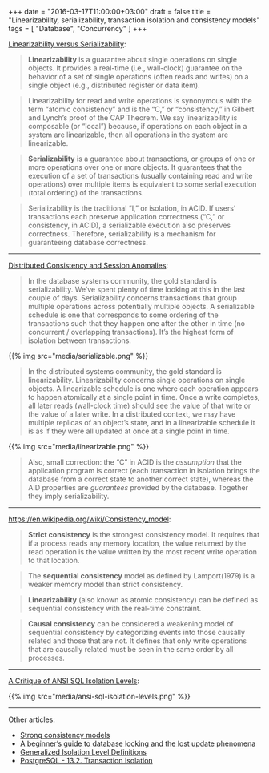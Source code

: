 +++
date = "2016-03-17T11:00:00+03:00"
draft = false
title = "Linearizability, serializability, transaction isolation and consistency models"
tags = [ "Database", "Concurrency" ]
+++

[Linearizability versus Serializability](http://www.bailis.org/blog/linearizability-versus-serializability/):

> **Linearizability** is a guarantee about single operations on single objects. It provides a real-time (i.e., wall-clock) guarantee on the behavior of a set of single operations (often reads and writes) on a single object (e.g., distributed register or data item).

> Linearizability for read and write operations is synonymous with the term “atomic consistency” and is the “C,” or “consistency,” in Gilbert and Lynch’s proof of the CAP Theorem. We say linearizability is composable (or “local”) because, if operations on each object in a system are linearizable, then all operations in the system are linearizable.

> **Serializability** is a guarantee about transactions, or groups of one or more operations over one or more objects. It guarantees that the execution of a set of transactions (usually containing read and write operations) over multiple items is equivalent to some serial execution (total ordering) of the transactions.

> Serializability is the traditional “I,” or isolation, in ACID. If users’ transactions each preserve application correctness (“C,” or consistency, in ACID), a serializable execution also preserves correctness. Therefore, serializability is a mechanism for guaranteeing database correctness.

***

[Distributed Consistency and Session Anomalies](http://blog.acolyer.org/2016/02/26/distributed-consistency-and-session-anomalies/):

> In the database systems community, the gold standard is serializability. We’ve spent plenty of time looking at this in the last couple of days. Serializability concerns transactions that group multiple operations across potentially multiple objects. A serializable schedule is one that corresponds to some ordering of the transactions such that they happen one after the other in time (no concurrent / overlapping transactions). It’s the highest form of isolation between transactions.

{{% img src="media/serializable.png" %}}

> In the distributed systems community, the gold standard is linearizability. Linearizability concerns single operations on single objects. A linearizable schedule is one where each operation appears to happen atomically at a single point in time. Once a write completes, all later reads (wall-clock time) should see the value of that write or the value of a later write. In a distributed context, we may have multiple replicas of an object’s state, and in a linearizable schedule it is as if they were all updated at once at a single point in time.

{{% img src="media/linearizable.png" %}}

> Also, small correction: the “C” in ACID is the *assumption* that the application program is correct (each transaction in isolation brings the database from a correct state to another correct state), whereas the AID properties are *guarantees* provided by the database. Together they imply serializability.

***

https://en.wikipedia.org/wiki/Consistency_model:

> **Strict consistency** is the strongest consistency model. It requires that if a process reads any memory location, the value returned by the read operation is the value written by the most recent write operation to that location.

> The **sequential consistency** model as defined by Lamport(1979) is a weaker memory model than strict consistency.

> **Linearizability** (also known as atomic consistency) can be defined as sequential consistency with the real-time constraint.

> **Causal consistency** can be considered a weakening model of sequential consistency by categorizing events into those causally related and those that are not. It defines that only write operations that are causally related must be seen in the same order by all processes.

***

[A Critique of ANSI SQL Isolation Levels](http://blog.acolyer.org/2016/02/24/a-critique-of-ansi-sql-isolation-levels/):

{{% img src="media/ansi-sql-isolation-levels.png" %}}

***

Other articles:

* [Strong consistency models](https://aphyr.com/posts/313-strong-consistency-models)
* [A beginner’s guide to database locking and the lost update phenomena](http://vladmihalcea.com/2014/09/14/a-beginners-guide-to-database-locking-and-the-lost-update-phenomena/)
* [Generalized Isolation Level Definitions](http://blog.acolyer.org/2016/02/25/generalized-isolation-level-definitions/)
* [PostgreSQL - 13.2. Transaction Isolation](http://www.postgresql.org/docs/current/static/transaction-iso.html)
